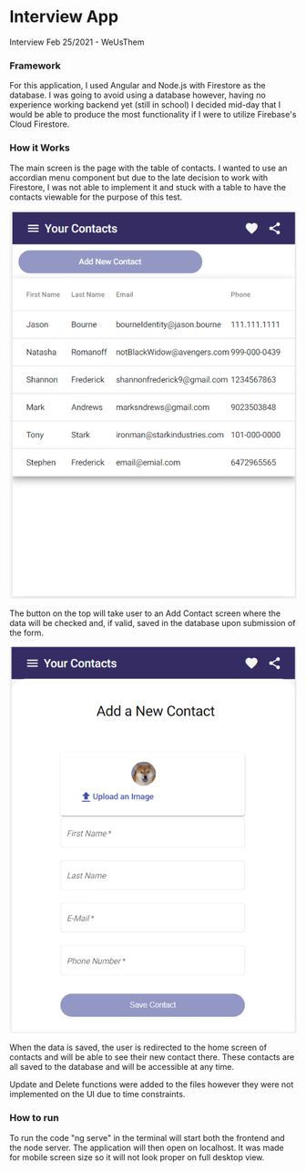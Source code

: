 
# Interview App

Interview Feb 25/2021 - WeUsThem

### Framework

For this application, I used Angular and Node.js with Firestore as the database.  I was going to avoid using 
a database however, having no experience working backend yet (still in school) I decided mid-day that I would be able to produce
the most functionality if I were to utilize Firebase's Cloud Firestore.  

### How it Works
The main screen is the page with the table of contacts.  I wanted to use an accordian menu component but due to the late decision to work with Firestore, 
I was not able to implement it and stuck with a table to have the contacts viewable for the purpose of this test.  

![picture](src/assets/images/viewContacts.PNG)

The button on the top will take user to 
an Add Contact screen where the data will be checked and, if valid, saved in the database upon submission of the form.  

![picture](src/assets/images/addContact.PNG)

When the data is saved, the user is redirected to the home screen of contacts and will be able to see their new contact there.  These contacts are all saved to the database and will be accessible
at any time.  

Update and Delete functions were added to the files however they were not implemented on the UI due to time constraints.     

### How to run
To run the code "ng serve" in the terminal will start both the frontend and the node server.  The application will then open on localhost.  It was made for mobile screen size so it will not look proper on full desktop view. 


